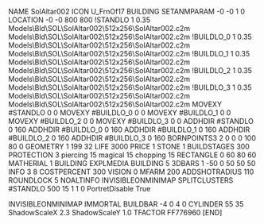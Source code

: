 NAME SolAltar002
ICON U_FrnOf17
BUILDING
SETANMPARAM -0 -0 1 0
LOCATION -0 -0 800 800
!STANDLO      1 0.35 Models\Bld\SOL\SolAltar002\512x256\SolAltar002.c2m Models\Bld\SOL\SolAltar002\512x256\SolAltar002.c2m
!BUILDLO_0    1 0.35 Models\Bld\SOL\SolAltar002\512x256\SolAltar002.c2m Models\Bld\SOL\SolAltar002\512x256\SolAltar002.c2m
!BUILDLO_1    1 0.35 Models\Bld\SOL\SolAltar002\512x256\SolAltar002.c2m Models\Bld\SOL\SolAltar002\512x256\SolAltar002.c2m
!BUILDLO_2    1 0.35 Models\Bld\SOL\SolAltar002\512x256\SolAltar002.c2m Models\Bld\SOL\SolAltar002\512x256\SolAltar002.c2m
!BUILDLO_3    1 0.35 Models\Bld\SOL\SolAltar002\512x256\SolAltar002.c2m Models\Bld\SOL\SolAltar002\512x256\SolAltar002.c2m
MOVEXY #STANDLO   0 0
MOVEXY #BUILDLO_0 0 0
MOVEXY #BUILDLO_1 0 0
MOVEXY #BUILDLO_2 0 0
MOVEXY #BUILDLO_3 0 0
ADDHDIR #STANDLO 0 160
ADDHDIR #BUILDLO_0 0 160
ADDHDIR #BUILDLO_1 0 160
ADDHDIR #BUILDLO_2 0 160
ADDHDIR #BUILDLO_3 0 160
BORNPOINTS3 2 0 0 0 100 80 0
GEOMETRY 1 199 32
LIFE     3000
PRICE 1 STONE 1
BUILDSTAGES 300
PROTECTION 3 piercing 15 magical 15 chopping 15
RECTANGLE    0 60 80 60
MATHERIAL 1 BUILDING
EXPLMEDIA BUILDING 5
3DBARS 1 -50 0 50 50 50
INFO 3 8
COSTPERCENT 300
VISION 0
MFARM 200
ADDSHOTRADIUS 110
ROUNDLOCK 5
NOALTINFO
INVISIBLEONMINIMAP
SPLITCLUSTERS #STANDLO 500 15 1 1 0
PortretDisable True

INVISIBLEONMINIMAP
IMMORTAL
BUILDBAR -4 0 4 0
CYLINDER 55 35
ShadowScaleX 2.3
ShadowScaleY 1.0
TFACTOR FF776960
[END]
